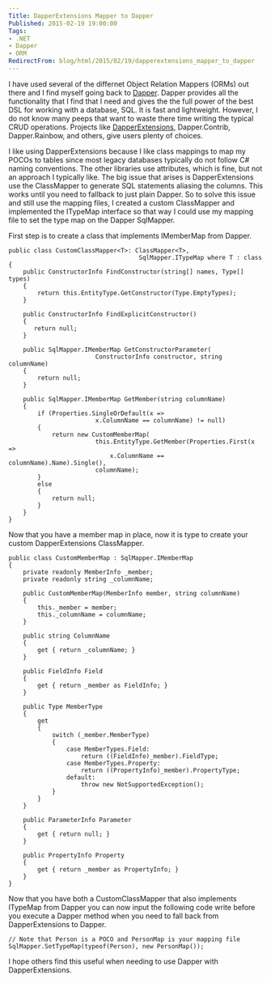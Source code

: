 ```yaml
---
Title: DapperExtensions Mapper to Dapper
Published: 2015-02-19 19:00:00
Tags:
- .NET
- Dapper
- ORM
RedirectFrom: blog/html/2015/02/19/dapperextensions_mapper_to_dapper
---
```


I have used several of the differnet Object Relation Mappers (ORMs) out there and I find myself going back to [Dapper](https://github.com/StackExchange/dapper-dot-net). Dapper provides all the functionality that I find that I need and gives the the full power of the best DSL for working with a database, SQL. It is fast and lightweight. However, I do not know many peeps that want to waste there time writing the typical CRUD operations. Projects like [DapperExtensions](https://github.com/tmsmith/Dapper-Extensions), Dapper.Contrib, Dapper.Rainbow, and others, give users plenty of choices.

I like using DapperExtensions because I like class mappings to map my POCOs to tables since most legacy databases typically do not follow C# naming conventions. The other libraries use attributes, which is fine, but not an approach I typically like. The big issue that arises is DapperExtensions use the ClassMapper to generate SQL statements aliasing the columns. This works until you need to fallback to just plain Dapper. So to solve this issue and still use the mapping files, I created a custom ClassMapper and implemented the ITypeMap interface so that way I could use my mapping file to set the type map on the Dapper SqlMapper.

First step is to create a class that implements IMemberMap from Dapper.

```
public class CustomClassMapper<T>: ClassMapper<T>,
                                    SqlMapper.ITypeMap where T : class
{
    public ConstructorInfo FindConstructor(string[] names, Type[] types)
    {
        return this.EntityType.GetConstructor(Type.EmptyTypes);
    }

    public ConstructorInfo FindExplicitConstructor()
    {
       return null;
    }

    public SqlMapper.IMemberMap GetConstructorParameter(
                        ConstructorInfo constructor, string columnName)
    {
        return null;
    }

    public SqlMapper.IMemberMap GetMember(string columnName)
    {
        if (Properties.SingleOrDefault(x =>
                        x.ColumnName == columnName) != null)
        {
            return new CustomMemberMap(
                        this.EntityType.GetMember(Properties.First(x =>
                            x.ColumnName == columnName).Name).Single(),
                        columnName);
        }
        else
        {
            return null;
        }
    }
}
```

Now that you have a member map in place, now it is type to create your custom
DapperExtensions ClassMapper.

```
public class CustomMemberMap : SqlMapper.IMemberMap
{
    private readonly MemberInfo _member;
    private readonly string _columnName;

    public CustomMemberMap(MemberInfo member, string columnName)
    {
        this._member = member;
        this._columnName = columnName;
    }

    public string ColumnName
    {
        get { return _columnName; }
    }

    public FieldInfo Field
    {
        get { return _member as FieldInfo; }
    }

    public Type MemberType
    {
        get
        {
            switch (_member.MemberType)
            {
                case MemberTypes.Field:
                    return ((FieldInfo)_member).FieldType;
                case MemberTypes.Property:
                    return ((PropertyInfo)_member).PropertyType;
                default:
                    throw new NotSupportedException();
            }
        }
    }

    public ParameterInfo Parameter
    {
        get { return null; }
    }

    public PropertyInfo Property
    {
        get { return _member as PropertyInfo; }
    }
}
```

Now that you have both a CustomClassMapper that also implements ITypeMap from Dapper you can now input the following code write before you execute a Dapper method when you need to fall back from DapperExtensions to Dapper.

```
// Note that Person is a POCO and PersonMap is your mapping file
SqlMapper.SetTypeMap(typeof(Person), new PersonMap());
```

I hope others find this useful when needing to use Dapper with DapperExtensions.